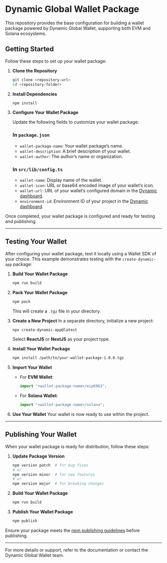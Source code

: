 # Dynamic Global Wallet Package

This repository provides the base configuration for building a wallet package powered by Dynamic Global Wallet, supporting both EVM and Solana ecosystems.

## Getting Started

Follow these steps to set up your wallet package:

1. **Clone the Repository**

   ```bash
   git clone <repository-url>
   cd <repository-folder>
   ```

2. **Install Dependencies**

   ```bash
   npm install
   ```

3. **Configure Your Wallet Package**

   Update the following fields to customize your wallet package:

   ### In `package.json`

   - `wallet-package-name`: Your wallet package’s name.
   - `wallet-description`: A brief description of your wallet.
   - `wallet-author`: The author’s name or organization.

   ### In `src/lib/config.ts`

   - `wallet-name`: Display name of the wallet.
   - `wallet-icon`: URL or base64 encoded image of your wallet’s icon.
   - `wallet-url`: URL of your wallet’s configured domain in the [Dynamic dashboard](https://app.dynamic.xyz/).
   - `environment-id`: Environment ID of your project in the [Dynamic dashboard](https://app.dynamic.xyz/).

Once completed, your wallet package is configured and ready for testing and publishing.

---

## Testing Your Wallet

After configuring your wallet package, test it locally using a Wallet SDK of your choice. This example demonstrates testing with the `create-dynamic-app` package:

1. **Build Your Wallet Package**

   ```bash
   npm run build
   ```

2. **Pack Your Wallet Package**

   ```bash
   npm pack
   ```

   This will create a `.tgz` file in your directory.

3. **Create a New Project**
   In a separate directory, initialize a new project:

   ```bash
   npx create-dynamic-app@latest
   ```

   Select **ReactJS** or **NextJS** as your project type.

4. **Install Your Wallet Package**

   ```bash
   npm install /path/to/your-wallet-package-1.0.0.tgz
   ```

5. **Import Your Wallet**

   - For **EVM Wallet**:

     ```javascript
     import "<wallet-package-name>/eip6963";
     ```

   - For **Solana Wallet**:
     ```javascript
     import "<wallet-package-name>/solana";
     ```

6. **Use Your Wallet**
   Your wallet is now ready to use within the project.

---

## Publishing Your Wallet

When your wallet package is ready for distribution, follow these steps:

1. **Update Package Version**

   ```bash
   npm version patch  # for bug fixes
   # or
   npm version minor  # for new features
   # or
   npm version major  # for breaking changes
   ```

2. **Build Your Wallet Package**

   ```bash
   npm run build
   ```

3. **Publish Your Wallet Package**
   ```bash
   npm publish
   ```

Ensure your package meets the [npm publishing guidelines](https://docs.npmjs.com/cli/v7/commands/npm-publish) before publishing.

---

For more details or support, refer to the documentation or contact the Dynamic Global Wallet team.
